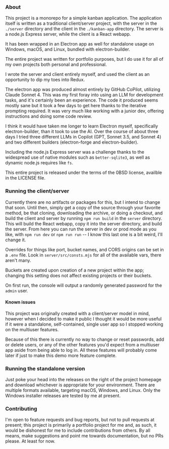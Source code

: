 ### About
This project is a monorepo for a simple kanban application.  The application itself is written as a traditional client/server project, with the server in the `./server` directory and the client in the `./kanban-app` directory.  The server is a node.js Express server, while the client is a React webapp.

It has been wrapped in an Electron app as well for standalone usage on Windows, macOS, and Linux, bundled with electron-builder.

The entire project was written for portfolio purposes, but I do use it for all of my own projects both personal and professional.

I wrote the server and client entirely myself, and used the client as an opportunity to dip my toes into Redux.

The electron app was produced almost entirely by GitHub CoPilot, utilizing Claude Sonnet 4.  This was my first foray into using an LLM for development tasks, and it's certainly been an experience.  The code it produced seems mostly sane but it took a few days to get here thanks to the iterative prompting required.  It was very much like working with a junior dev, offering instructions and doing some code review.

I think it would have taken me longer to learn Electron myself, specifically electron-builder, than it took to use the AI.  Over the course of about three days I tried three different LLMs in Copilot (GPT, Sonnet 3.5, and Sonnet 4) and two different builders (electron-forge and electron-builder).

Including the node.js Express server was a challenge thanks to the widespread use of native modules such as `better-sqlite3`, as well as dynamic node.js requires like `fs`.

This entire project is released under the terms of the 0BSD license, availble in the LICENSE file.

### Running the client/server
Currently there are no artifacts or packages for this, but I intend to change that soon.  Until then, simply get a copy of the source through your favorite method, be that cloning, downloading the archive, or doing a checkout, and build the client and server by running `npm run build` in the `server` directory.  This will build the React webapp, copy it into the server directory, and build the server.  From here you can run the server in dev or prod mode as you like, with `npm run dev` or `npm run run` -- I know this last one is a bit weird, I'll change it.

Overrides for things like port, bucket names, and CORS origins can be set in a `.env` file.  Look in `server/src/consts.mjs` for all of the available vars, there aren't many.

Buckets are created upon creation of a new project within the app; changing this setting does not affect existing projects or their buckets.

On first run, the console will output a randomly generated password for the `admin` user.

#### Known issues
This project was originally created with a client/server model in mind, however when I decided to make it public I thought it would be more useful if it were a standalone, self-contained, single user app so I stopped working on the multiuser features.

Because of this there is currently no way to change or reset passwords, add or delete users, or any of the other features you'd expect from a multiuser app aside from being able to log in.  All these features will probably come later if just to make this demo more feature complete.

### Running the standalone version
Just poke your head into the releases on the right of the project homepage and download whichever is appropriate for your environment.  There are multiple formats available, targeting macOS, Windows, and Linux.  Only the Windows installer releases are tested by me at present.

### Contributing
I'm open to feature requests and bug reports, but not to pull requests at present; this project is primarily a portfolio project for me and, as such, it would be dishonest for me to include contributions from others.  By all means, make suggestions and point me towards documentation, but no PRs please.  At least for now.
